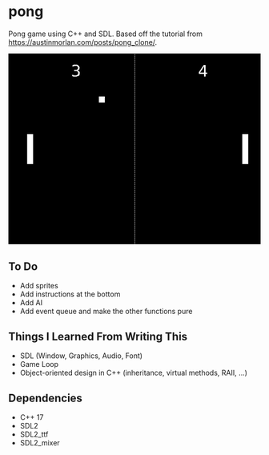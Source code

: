 # pong

Pong game using C++ and SDL. Based off the tutorial from https://austinmorlan.com/posts/pong_clone/.

![Gameplay Demo](demo.png)

## To Do

- Add sprites
- Add instructions at the bottom
- Add AI
- Add event queue and make the other functions pure

## Things I Learned From Writing This

- SDL (Window, Graphics, Audio, Font)
- Game Loop
- Object-oriented design in C++ (inheritance, virtual methods, RAII, ...)

## Dependencies

- C++ 17  
- SDL2  
- SDL2_ttf 
- SDL2_mixer